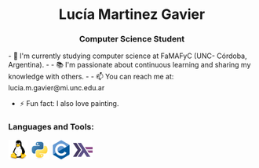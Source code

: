 
<h1 align="center">Lucía Martinez Gavier</h1>
<h3 align="center">Computer Science Student</h3>
- 🌱 I'm currently studying computer science at FaMAFyC (UNC- Córdoba, Argentina).
- 
- 📚 I'm passionate about continuous learning and sharing my knowledge with others.
- 
- 📫 You can reach me at: lucia.m.gavier@mi.unc.edu.ar

- ⚡ Fun fact: I also love painting.

<h3 align="left">Languages and Tools:</h3>
<p align="left">
  <img src="https://raw.githubusercontent.com/devicons/devicon/master/icons/linux/linux-original.svg" alt="linux" width="40" height="40"/> </a>
  <img src="https://raw.githubusercontent.com/devicons/devicon/master/icons/python/python-original.svg" alt="Python" width="40" height="40"/>
  <img src="https://raw.githubusercontent.com/devicons/devicon/master/icons/c/c-original.svg" alt="C" width="40" height="40"/>
  <img src="https://raw.githubusercontent.com/devicons/devicon/master/icons/haskell/haskell-original.svg" alt="Haskell" width="40" height="40"/>
</p>
